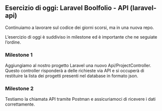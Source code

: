## Esercizio di oggi: Laravel Boolfolio - API (laravel-api)

Continuiamo a lavorare sul codice dei giorni scorsi, ma in una nuova repo.

L’esercizio di oggi è suddiviso in milestone ed è importante che ne seguiate l’ordine.

### Milestone 1
Aggiungiamo al nostro progetto Laravel una nuovo Api/ProjectController. Questo controller risponderà a delle richieste via API e si occuperà di restituire la lista dei progetti presenti nel database in formato json.

### Milestone 2
Testiamo la chiamata API tramite Postman e assicuriamoci di ricevere i dati correttamente.